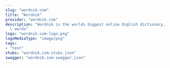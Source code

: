 ```yaml
---
slug: "wordnik-com"
title: "Wordnik"
provider: "wordnik.com"
description: "Wordnik is the worlds biggest online English dictionary, by number of\
  \ words"
logo: "wordnik.com-logo.png"
logoMediaType: "image/png"
tags:
- "text"
stubs: "wordnik.com-stubs.json"
swagger: "wordnik.com-swagger.json"
---
```

